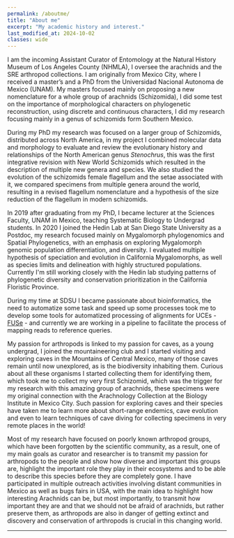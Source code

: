 ```yaml
---
permalink: /aboutme/
title: "About me"
excerpt: "My academic history and interest."
last_modified_at: 2024-10-02
classes: wide
---
```


I am the incoming Assistant Curator of Entomology at the Natural History Museum of Los Angeles County (NHMLA), I oversee the arachnids and the SRE arthropod collections. I am originally from Mexico City, where I received a master’s and a PhD from the Universidad Nacional Autonoma de Mexico (UNAM). My masters focused mainly on proposing a new nomenclature for a whole group of arachnids (Schizomida), I did some test on the importance of morphological characters on phylogenetic reconstruction, using discrete and continuous characters, I did my research focusing mainly in a genus of schizomids form Southern Mexico. 

During my PhD my research was focused on a larger group of Schizomids, distributed across North America, in my project I combined molecular data and morphology to evaluate and review the evolutionary history and relationships of the North American genus *Stenochrus*, this was the first integrative revision with New World Schizomids which resulted in the description of multiple new genera and species. We also studied the evolution of the schizomids female flagellum and the setae associated with it, we compared specimens from multiple genera around the world, resulting in a revised flagellum nomenclature and a hypothesis of the size reduction of the flagellum in modern schizomids. 

In 2019 after graduating from my PhD, I became lecturer at the Sciences Faculty, UNAM in Mexico, teaching Systematic Biology to Undergrad students. In 2020 I joined the Hedin Lab at San Diego State University as a Postdoc, my research focused mainly on Mygalomorph phylogenomics and Spatial Phylogenetics, with an emphasis on exploring Mygalomorph genomic population differentiation, and diversity. I evaluated multiple hypothesis of speciation and evolution in California Mygalomorphs, as well as species limits and delineation with highly structured populations. Currently I'm still working closely with the Hedin lab studying patterns of phylogenetic diversity and conservation prioritization in the California Floristic Province.

During my time at SDSU I became passionate about bioinformatics, the need to automatize some task and speed up some processes took me to develop some tools for automatized processing of alignments for UCEs - [FUSe](https://github.com/rmonjaraz/FUSe) - and currently we are working in a pipeline to facilitate the process of mapping reads to reference queries.

My passion for arthropods is linked to my passion for caves, as a young undergrad, I joined the mountaineering club and I started visiting and exploring caves in the Mountains of Central Mexico, many of those caves remain until now unexplored, as is the biodiversity inhabiting them. Curious about all these organisms I started collecting them for identifying them, which took me to collect my very first Schizomid, which was the trigger for my research with this amazing group of arachnids, these specimens were my original connection with the Arachnology Collection at the Biology Institute in Mexico City. Such passion for exploring caves and their species have taken me to learn more about short-range endemics, cave evolution and even to learn techniques of cave diving for collecting specimens in very remote places in the world!

Most of my research have focused on poorly known arthropod groups, which have been forgotten by the scientific community, as a result, one of my main goals as curator and researcher is to transmit my passion for arthropods to the people and show how diverse and important this groups are, highlight the important role they play in their ecosystems and to be able to describe this species before they are completely gone. I have participated in multiple outreach activities involving distant communities in Mexico as well as bugs fairs in USA, with the main idea to highlight how interesting Arachnids can be, but most importantly, to transmit how important they are and that we should not be afraid of arachnids, but rather preserve them, as arthropods are also in danger of getting extinct and discovery and conservation of arthropods is crucial in this changing world.


---

